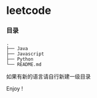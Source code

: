 # leetcode

### 目录

```
.
├── Java
├── Javascript
├── Python
└── README.md
```

如果有新的语言请自行新建一级目录

Enjoy !